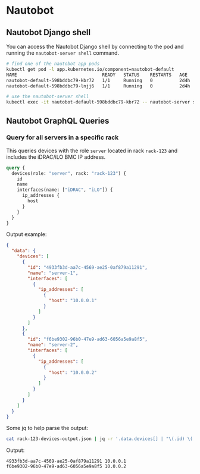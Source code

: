 # Nautobot

## Nautobot Django shell

You can access the Nautobot Django shell by connecting to the pod and running the
`nautobot-server shell` command.

``` bash
# find one of the nautobot app pods
kubectl get pod -l app.kubernetes.io/component=nautobot-default
NAME                                READY   STATUS    RESTARTS   AGE
nautobot-default-598bddbc79-kbr72   1/1     Running   0          2d4h
nautobot-default-598bddbc79-lnjj6   1/1     Running   0          2d4h
```

``` bash
# use the nautobot-server shell
kubectl exec -it nautobot-default-598bddbc79-kbr72 -- nautobot-server shell
```

## Nautobot GraphQL Queries

### Query for all servers in a specific rack

This queries devices with the role `server` located in rack `rack-123`
and includes the iDRAC/iLO BMC IP address.

``` graphql
query {
  devices(role: "server", rack: "rack-123") {
    id
    name
    interfaces(name: ["iDRAC", "iLO"]) {
      ip_addresses {
        host
      }
    }
  }
}
```

Output example:

``` json title="rack-123-devices-output.json"
{
  "data": {
    "devices": [
      {
        "id": "4933fb3d-aa7c-4569-ae25-0af879a11291",
        "name": "server-1",
        "interfaces": [
          {
            "ip_addresses": [
              {
                "host": "10.0.0.1"
              }
            ]
          }
        ]
      },
      {
        "id": "f6be9302-96b0-47e9-ad63-6056a5e9a8f5",
        "name": "server-2",
        "interfaces": [
          {
            "ip_addresses": [
              {
                "host": "10.0.0.2"
              }
            ]
          }
        ]
      }
    ]
  }
}
```

Some jq to help parse the output:

``` bash
cat rack-123-devices-output.json | jq -r '.data.devices[] | "\(.id) \(.interfaces[0]["ip_addresses"][0]["host"])"'
```

Output:

``` text
4933fb3d-aa7c-4569-ae25-0af879a11291 10.0.0.1
f6be9302-96b0-47e9-ad63-6056a5e9a8f5 10.0.0.2
```
